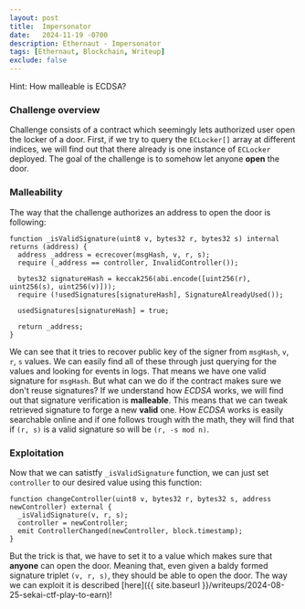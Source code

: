 ```yaml
---
layout: post
title:  Impersonator
date:   2024-11-19 -0700
description: Ethernaut - Impersonator
tags: [Ethernaut, Blockchain, Writeup]
exclude: false
---
```


<div class="spoiler-container">
  <div>Hint:&nbsp;<span class="spoiler-text">How malleable is ECDSA?</span></div>
</div>

### Challenge overview

Challenge consists of a contract which seemingly lets authorized user open the locker of a door. First, if we try to query the `ECLocker[]` array at different indices, we will find out that there already is one instance of `ECLocker` deployed. The goal of the challenge is to somehow let anyone **open** the door.

### Malleability

The way that the challenge authorizes an address to open the door is following:

```solidity
function _isValidSignature(uint8 v, bytes32 r, bytes32 s) internal returns (address) {
  address _address = ecrecover(msgHash, v, r, s);
  require (_address == controller, InvalidController());

  bytes32 signatureHash = keccak256(abi.encode([uint256(r), uint256(s), uint256(v)]));
  require (!usedSignatures[signatureHash], SignatureAlreadyUsed());

  usedSignatures[signatureHash] = true;

  return _address;
}
```

We can see that it tries to recover public key of the signer from `msgHash`, `v`, `r`, `s` values. We can easily find all of these through just querying for the values and looking for events in logs. That means we have one valid signature for `msgHash`. But what can we do if the contract makes sure we don't reuse signatures? If we understand how *ECDSA* works, we will find out that signature verification is **malleable**. This means that we can tweak retrieved signature to forge a new **valid** one. How *ECDSA* works is easily searchable online and if one follows trough with the math, they will find that if `(r, s)` is a valid signature so will be `(r, -s mod n)`.

### Exploitation

Now that we can satistfy  `_isValidSignature` function, we can just set `controller` to our desired value using this function:

```solidity
function changeController(uint8 v, bytes32 r, bytes32 s, address newController) external {
  _isValidSignature(v, r, s);
  controller = newController;
  emit ControllerChanged(newController, block.timestamp);
}
```

But the trick is that, we have to set it to a value which makes sure that **anyone** can open the door. Meaning that, even given a baldy formed signature triplet `(v, r, s)`, they should be able to open the door. The way we can exploit it is described [here]({{ site.baseurl }}/writeups/2024-08-25-sekai-ctf-play-to-earn)!